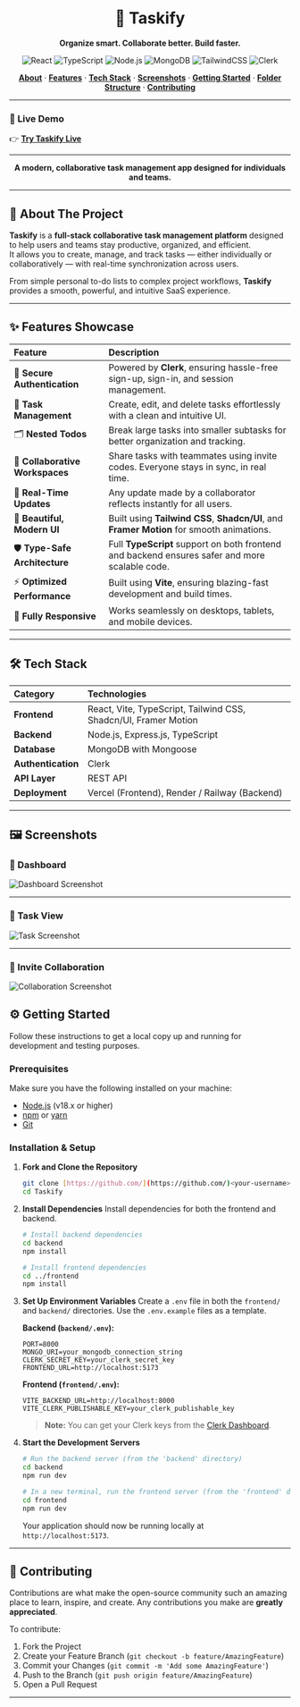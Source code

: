 <div align="center">

# 🧩 Taskify

**Organize smart. Collaborate better. Build faster.**

</div>

<p align="center">
  <img alt="React" src="https://img.shields.io/badge/Frontend-React-61DBFB?style=for-the-badge&logo=react">
  <img alt="TypeScript" src="https://img.shields.io/badge/TypeScript-Language-3178C6?style=for-the-badge&logo=typescript">
  <img alt="Node.js" src="https://img.shields.io/badge/Backend-Node.js-339933?style=for-the-badge&logo=node.js">
  <img alt="MongoDB" src="https://img.shields.io/badge/MongoDB-Database-47A248?style=for-the-badge&logo=mongodb">
  <img alt="TailwindCSS" src="https://img.shields.io/badge/TailwindCSS-Styling-38BDF8?style=for-the-badge&logo=tailwindcss">
  <img alt="Clerk" src="https://img.shields.io/badge/Clerk-Authentication-3D3D3D?style=for-the-badge&logo=clerk">
</p>

<p align="center">
  <a href="#-about-the-project"><strong>About</strong></a> ·
  <a href="#-features-showcase"><strong>Features</strong></a> ·
  <a href="#-tech-stack"><strong>Tech Stack</strong></a> ·
  <a href="#-screenshots"><strong>Screenshots</strong></a> ·
  <a href="#-getting-started"><strong>Getting Started</strong></a> ·
  <a href="#-folder-structure"><strong>Folder Structure</strong></a> ·
  <a href="#-contributing"><strong>Contributing</strong></a>
</p>

---

### 🚀 Live Demo  
👉 [**Try Taskify Live**](https://taskify-mu-indol.vercel.app/)

---

<div align="center">

**A modern, collaborative task management app designed for individuals and teams.**

</div>

---

## 🧠 About The Project

**Taskify** is a **full-stack collaborative task management platform** designed to help users and teams stay productive, organized, and efficient.  
It allows you to create, manage, and track tasks — either individually or collaboratively — with real-time synchronization across users.

From simple personal to-do lists to complex project workflows, **Taskify** provides a smooth, powerful, and intuitive SaaS experience.

---

## ✨ Features Showcase

| Feature | Description |
| :--- | :--- |
| 🔐 **Secure Authentication** | Powered by **Clerk**, ensuring hassle-free sign-up, sign-in, and session management. |
| 📝 **Task Management** | Create, edit, and delete tasks effortlessly with a clean and intuitive UI. |
| 🗂️ **Nested Todos** | Break large tasks into smaller subtasks for better organization and tracking. |
| 🤝 **Collaborative Workspaces** | Share tasks with teammates using invite codes. Everyone stays in sync, in real time. |
| 🔄 **Real-Time Updates** | Any update made by a collaborator reflects instantly for all users. |
| 🎨 **Beautiful, Modern UI** | Built using **Tailwind CSS**, **Shadcn/UI**, and **Framer Motion** for smooth animations. |
| 🛡️ **Type-Safe Architecture** | Full **TypeScript** support on both frontend and backend ensures safer and more scalable code. |
| ⚡ **Optimized Performance** | Built using **Vite**, ensuring blazing-fast development and build times. |
| 📱 **Fully Responsive** | Works seamlessly on desktops, tablets, and mobile devices. |

---

## 🛠️ Tech Stack

| Category | Technologies |
| :--- | :--- |
| **Frontend** | React, Vite, TypeScript, Tailwind CSS, Shadcn/UI, Framer Motion |
| **Backend** | Node.js, Express.js, TypeScript |
| **Database** | MongoDB with Mongoose |
| **Authentication** | Clerk |
| **API Layer** | REST API |
| **Deployment** | Vercel (Frontend), Render / Railway (Backend) |

---

## 🖼️ Screenshots

### 🧭 Dashboard
![Dashboard Screenshot](https://github.com/arunava2018/Taskify/blob/master/frontend/src/assets/Dashboard.png)

---

### 📝 Task View
![Task Screenshot](https://github.com/arunava2018/Taskify/blob/master/frontend/src/assets/TaskView.png)

---

### 🤝 Invite Collaboration
![Collaboration Screenshot](https://github.com/arunava2018/Taskify/blob/master/frontend/src/assets/Collaboration.png)


## ⚙️ Getting Started

Follow these instructions to get a local copy up and running for development and testing purposes.

### Prerequisites

Make sure you have the following installed on your machine:
* [Node.js](https://nodejs.org/en/) (v18.x or higher)
* [npm](https://www.npmjs.com/) or [yarn](https://yarnpkg.com/)
* [Git](https://git-scm.com/)

### Installation & Setup

1.  **Fork and Clone the Repository**
    ```bash
    git clone [https://github.com/](https://github.com/)<your-username>/Taskify.git
    cd Taskify
    ```

2.  **Install Dependencies**
    Install dependencies for both the frontend and backend.
    ```bash
    # Install backend dependencies
    cd backend
    npm install

    # Install frontend dependencies
    cd ../frontend
    npm install
    ```

3.  **Set Up Environment Variables**
    Create a `.env` file in both the `frontend/` and `backend/` directories. Use the `.env.example` files as a template.

    **Backend (`backend/.env`):**
    ```env
    PORT=8000
    MONGO_URI=your_mongodb_connection_string
    CLERK_SECRET_KEY=your_clerk_secret_key
    FRONTEND_URL=http://localhost:5173
    ```

    **Frontend (`frontend/.env`):**
    ```env
    VITE_BACKEND_URL=http://localhost:8000
    VITE_CLERK_PUBLISHABLE_KEY=your_clerk_publishable_key
    ```
    > **Note:** You can get your Clerk keys from the [Clerk Dashboard](https://dashboard.clerk.dev/).

4.  **Start the Development Servers**
    ```bash
    # Run the backend server (from the 'backend' directory)
    cd backend
    npm run dev

    # In a new terminal, run the frontend server (from the 'frontend' directory)
    cd frontend
    npm run dev
    ```
    Your application should now be running locally at `http://localhost:5173`.

---
## 🤝 Contributing

Contributions are what make the open-source community such an amazing place to learn, inspire, and create. Any contributions you make are **greatly appreciated**.

To contribute:
1.  Fork the Project
2.  Create your Feature Branch (`git checkout -b feature/AmazingFeature`)
3.  Commit your Changes (`git commit -m 'Add some AmazingFeature'`)
4.  Push to the Branch (`git push origin feature/AmazingFeature`)
5.  Open a Pull Request

---
